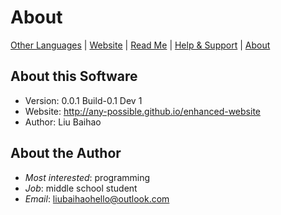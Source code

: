 # About

[Other Languages](../About.Languages.md) | [Website](http://any-possible.github.io/enhanced-website) | [Read Me](../../README.md) | [Help & Support](Help-Support.md) | [About](About.md)

## About this Software

- Version: 0.0.1 Build-0.1 Dev 1
- Website: <http://any-possible.github.io/enhanced-website>
- Author: Liu Baihao

## About the Author

- *Most interested*: programming
- *Job*: middle school student
- *Email*: <liubaihaohello@outlook.com>
